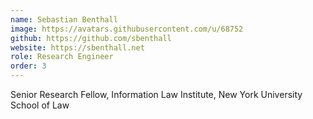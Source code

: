 ```yaml
---
name: Sebastian Benthall
image: https://avatars.githubusercontent.com/u/68752
github: https://github.com/sbenthall
website: https://sbenthall.net
role: Research Engineer
order: 3
---
```


Senior Research Fellow, Information Law Institute, New York University School of Law